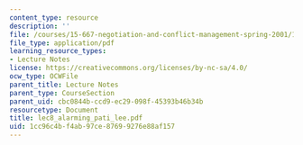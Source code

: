 ```yaml
---
content_type: resource
description: ''
file: /courses/15-667-negotiation-and-conflict-management-spring-2001/1cc96c4bf4ab97ce87699276e88af157_lec8_alarming_pati_lee.pdf
file_type: application/pdf
learning_resource_types:
- Lecture Notes
license: https://creativecommons.org/licenses/by-nc-sa/4.0/
ocw_type: OCWFile
parent_title: Lecture Notes
parent_type: CourseSection
parent_uid: cbc0844b-ccd9-ec29-098f-45393b46b34b
resourcetype: Document
title: lec8_alarming_pati_lee.pdf
uid: 1cc96c4b-f4ab-97ce-8769-9276e88af157
---
```

